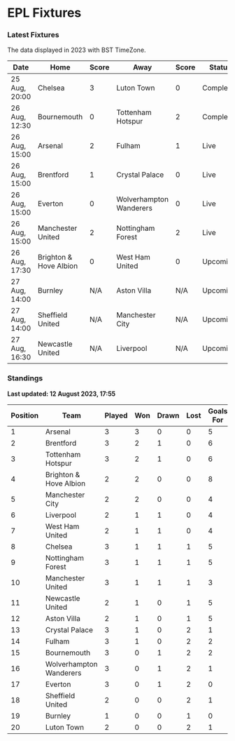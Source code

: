 # EPL Fixtures

### Latest Fixtures

The data displayed in 2023 with BST TimeZone.

<!-- START_TABLE -->
| Date | Home | Score | Away | Score | Status |
|-------------|--------|--------------|--------|--------------|--------|
| 25 Aug, 20:00 | Chelsea | 3 | Luton Town | 0 | Completed |
| 26 Aug, 12:30 | Bournemouth | 0 | Tottenham Hotspur | 2 | Completed |
| 26 Aug, 15:00 | Arsenal | 2 | Fulham | 1 | Live |
| 26 Aug, 15:00 | Brentford | 1 | Crystal Palace | 0 | Live |
| 26 Aug, 15:00 | Everton | 0 | Wolverhampton Wanderers | 0 | Live |
| 26 Aug, 15:00 | Manchester United | 2 | Nottingham Forest | 2 | Live |
| 26 Aug, 17:30 | Brighton & Hove Albion | 0 | West Ham United | 0 | Upcoming |
| 27 Aug, 14:00 | Burnley | N/A | Aston Villa | N/A | Upcoming |
| 27 Aug, 14:00 | Sheffield United | N/A | Manchester City | N/A | Upcoming |
| 27 Aug, 16:30 | Newcastle United | N/A | Liverpool | N/A | Upcoming |
<!-- END_TABLE -->

### Standings

**Last updated: 12 August 2023, 17:55**

<!-- START_STANDINGS -->
| Position | Team | Played | Won | Drawn | Lost | Goals For | Goals Against | Goal Difference | Points |
|----------|------|--------|-----|-------|------|-----------|---------------|-----------------|--------|
| 1 | Arsenal | 3 | 3 | 0 | 0 | 5 | 2 | 3 | 9 |
| 2 | Brentford | 3 | 2 | 1 | 0 | 6 | 2 | 4 | 7 |
| 3 | Tottenham Hotspur | 3 | 2 | 1 | 0 | 6 | 2 | 4 | 7 |
| 4 | Brighton & Hove Albion | 2 | 2 | 0 | 0 | 8 | 2 | 6 | 6 |
| 5 | Manchester City | 2 | 2 | 0 | 0 | 4 | 0 | 4 | 6 |
| 6 | Liverpool | 2 | 1 | 1 | 0 | 4 | 2 | 2 | 4 |
| 7 | West Ham United | 2 | 1 | 1 | 0 | 4 | 2 | 2 | 4 |
| 8 | Chelsea | 3 | 1 | 1 | 1 | 5 | 4 | 1 | 4 |
| 9 | Nottingham Forest | 3 | 1 | 1 | 1 | 5 | 5 | 0 | 4 |
| 10 | Manchester United | 3 | 1 | 1 | 1 | 3 | 4 | -1 | 4 |
| 11 | Newcastle United | 2 | 1 | 0 | 1 | 5 | 2 | 3 | 3 |
| 12 | Aston Villa | 2 | 1 | 0 | 1 | 5 | 5 | 0 | 3 |
| 13 | Crystal Palace | 3 | 1 | 0 | 2 | 1 | 2 | -1 | 3 |
| 14 | Fulham | 3 | 1 | 0 | 2 | 2 | 5 | -3 | 3 |
| 15 | Bournemouth | 3 | 0 | 1 | 2 | 2 | 6 | -4 | 1 |
| 16 | Wolverhampton Wanderers | 3 | 0 | 1 | 2 | 1 | 5 | -4 | 1 |
| 17 | Everton | 3 | 0 | 1 | 2 | 0 | 5 | -5 | 1 |
| 18 | Sheffield United | 2 | 0 | 0 | 2 | 1 | 3 | -2 | 0 |
| 19 | Burnley | 1 | 0 | 0 | 1 | 0 | 3 | -3 | 0 |
| 20 | Luton Town | 2 | 0 | 0 | 2 | 1 | 7 | -6 | 0 |
<!-- END_STANDINGS -->
